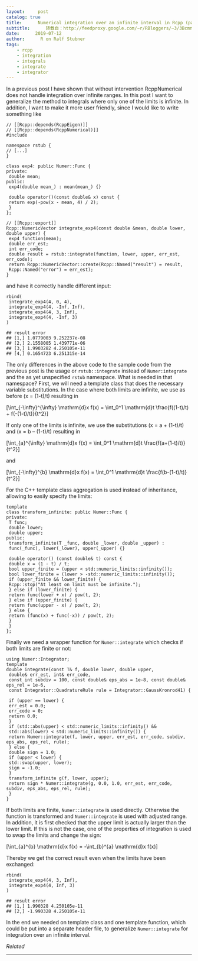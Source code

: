 ```yaml
---
layout:     post
catalog: true
title:      Numerical integration over an infinite interval in Rcpp (part 2)
subtitle:      转载自：http://feedproxy.google.com/~r/RBloggers/~3/3Bcmn9wi9MY/
date:      2019-07-12
author:      R on Ralf Stubner
tags:
    - rcpp
    - integration
    - integrals
    - integrate
    - integrator
---
```






In a previous post I have shown that without intervention RcppNumerical does not handle integration over infinite ranges. In this post I want to generalize the method to integrals where only one of the limits is infinite. In addition, I want to make it more user friendly, since I would like to write something like

```
// [[Rcpp::depends(RcppEigen)]]
// [[Rcpp::depends(RcppNumerical)]]
#include 

namespace rstub {
// [...]
} 

class exp4: public Numer::Func {
private:
 double mean;
public:
 exp4(double mean_) : mean(mean_) {}
 
 double operator()(const double& x) const {
 return exp(-pow(x - mean, 4) / 2);
 }
};

// [[Rcpp::export]]
Rcpp::NumericVector integrate_exp4(const double &mean, double lower, double upper) {
 exp4 function(mean);
 double err_est;
 int err_code;
 double result = rstub::integrate(function, lower, upper, err_est, err_code);
 return Rcpp::NumericVector::create(Rcpp::Named("result") = result,
 Rcpp::Named("error") = err_est);
}
```

and have it correctly handle different input:

```
rbind(
 integrate_exp4(4, 0, 4),
 integrate_exp4(4, -Inf, Inf),
 integrate_exp4(4, 3, Inf),
 integrate_exp4(4, -Inf, 3)
)
```

```
## result error
## [1,] 1.0779003 9.252237e-08
## [2,] 2.1558005 1.439771e-06
## [3,] 1.9903282 4.250105e-11
## [4,] 0.1654723 6.251315e-14
```

The only differences in the above code to the sample code from the previous post is the usage or `rstub::integrate` instead of `Numer:integrate` and the as yet unspecified `rstub` namespace. What is needed in that namespace? First, we will need a template class that does the necessary variable substitutions. In the case where both limits are infinite, we use as before \(x = (1-t)/t\) resulting in

\[\int_{-\infty}^{\infty} \mathrm{d}x f(x) = \int_0^1 \mathrm{d}t \frac{f((1-t)/t) + f(-(1-t)/t)}{t^2}\]

If only one of the limits is infinite, we use the substitutions \(x = a + (1-t)/t\) and \(x = b – (1-t)/t\) resulting in

\[\int_{a}^{\infty} \mathrm{d}x f(x) = \int_0^1 \mathrm{d}t \frac{f(a+(1-t)/t)}{t^2}\]

and

\[\int_{-\infty}^{b} \mathrm{d}x f(x) = \int_0^1 \mathrm{d}t \frac{f(b-(1-t)/t)}{t^2}\]

For the C++ template class aggregation is used instead of inheritance, allowing to easily specify the limits:

```
template 
class transform_infinite: public Numer::Func {
private:
 T func;
 double lower;
 double upper;
public:
 transform_infinite(T _func, double _lower, double _upper) : 
 func(_func), lower(_lower), upper(_upper) {}

 double operator() (const double& t) const {
 double x = (1 - t) / t;
 bool upper_finite = (upper < std::numeric_limits::infinity());
 bool lower_finite = (lower > -std::numeric_limits::infinity());
 if (upper_finite && lower_finite) {
 Rcpp::stop("At least on limit must be infinite.");
 } else if (lower_finite) {
 return func(lower + x) / pow(t, 2);
 } else if (upper_finite) {
 return func(upper - x) / pow(t, 2);
 } else {
 return (func(x) + func(-x)) / pow(t, 2);
 }
 }
};
```

Finally we need a wrapper function for `Numer::integrate` which checks if both limits are finite or not:

```
using Numer::Integrator;
template
double integrate(const T& f, double lower, double upper,
 double& err_est, int& err_code,
 const int subdiv = 100, const double& eps_abs = 1e-8, const double& eps_rel = 1e-6,
 const Integrator::QuadratureRule rule = Integrator::GaussKronrod41) {
 
 if (upper == lower) {
 err_est = 0.0;
 err_code = 0;
 return 0.0;
 }
 if (std::abs(upper) < std::numeric_limits::infinity() && 
 std::abs(lower) < std::numeric_limits::infinity()) {
 return Numer::integrate(f, lower, upper, err_est, err_code, subdiv, eps_abs, eps_rel, rule);
 } else {
 double sign = 1.0;
 if (upper < lower) {
 std::swap(upper, lower);
 sign = -1.0;
 }
 transform_infinite g(f, lower, upper);
 return sign * Numer::integrate(g, 0.0, 1.0, err_est, err_code, subdiv, eps_abs, eps_rel, rule);
 }
}
```

If both limits are finite, `Numer::integrate` is used directly. Otherwise the function is transformed and `Numer::integrate` is used with adjusted range. In addition, it is first checked that the upper limit is actually larger than the lower limit. If this is not the case, one of the properties of integration is used to swap the limits and change the sign:

\[\int_{a}^{b} \mathrm{d}x f(x) = -\int_{b}^{a} \mathrm{d}x f(x)\]

Thereby we get the correct result even when the limits have been exchanged:

```
rbind(
 integrate_exp4(4, 3, Inf),
 integrate_exp4(4, Inf, 3)
)
```

```
## result error
## [1,] 1.990328 4.250105e-11
## [2,] -1.990328 4.250105e-11
```

In the end we needed on template class and one template function, which could be put into a separate header file, to generalize `Numer::integrate` for integration over an infinite interval.


*Related*







---
